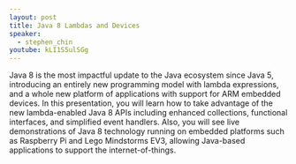 ```yaml
---
layout: post
title: Java 8 Lambdas and Devices
speaker:
  - stephen_chin
youtube: kLI1S5ulSGg
---
```

Java 8 is the most impactful update to the Java ecosystem since Java 5, introducing an entirely new programming model with lambda expressions, and a whole new platform of applications with support for ARM embedded devices.
In this presentation, you will learn how to take advantage of the new lambda-enabled Java 8 APIs including enhanced collections, functional interfaces, and simplified event handlers.
Also, you will see live demonstrations of Java 8 technology running on embedded platforms such as Raspberry Pi and Lego Mindstorms EV3, allowing Java-based applications to support the internet-of-things.
